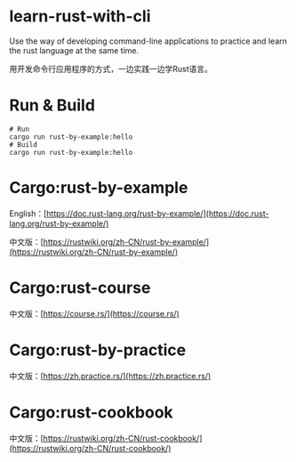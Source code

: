 # learn-rust-with-cli

Use the way of developing command-line applications to practice and learn the rust language at the same time.

用开发命令行应用程序的方式，一边实践一边学Rust语言。

# Run & Build
```
# Run
cargo run rust-by-example:hello 
# Build
cargo run rust-by-example:hello 
```

# Cargo:rust-by-example

English：[https://doc.rust-lang.org/rust-by-example/](https://doc.rust-lang.org/rust-by-example/)

中文版：[https://rustwiki.org/zh-CN/rust-by-example/](https://rustwiki.org/zh-CN/rust-by-example/)

# Cargo:rust-course

中文版：[https://course.rs/](https://course.rs/)

# Cargo:rust-by-practice

中文版：[https://zh.practice.rs/](https://zh.practice.rs/)

# Cargo:rust-cookbook

中文版：[https://rustwiki.org/zh-CN/rust-cookbook/](https://rustwiki.org/zh-CN/rust-cookbook/)